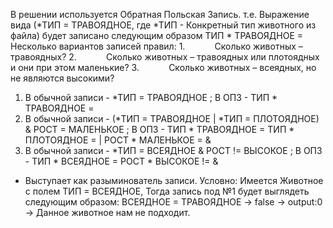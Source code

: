 В решении используется Обратная Польская Запись.
т.е. Выражение вида (*ТИП = ТРАВОЯДНОЕ, где *ТИП - Конкретный тип животного из файла) будет записано следующим образом ТИП * ТРАВОЯДНОЕ =
Несколько вариантов записей правил:
1.            Сколько животных – травоядных?
2.            Сколько животных – травоядных или плотоядных и они при этом маленькие?
3.            Сколько животных – всеядных, но не являются высокими?

1. В обычной записи - *ТИП = ТРАВОЯДНОЕ ; В ОПЗ - ТИП * ТРАВОЯДНОЕ =
2. В обычной записи - (*ТИП = ТРАВОЯДНОЕ | *ТИП = ПЛОТОЯДНОЕ) & РОСТ = МАЛЕНЬКОЕ ; В ОПЗ - ТИП * ТРАВОЯДНОЕ = ТИП * ПЛОТОЯДНОЕ = | РОСТ * МАЛЕНЬКОЕ = &
3. В обычной записи - *ТИП = ВСЕЯДНОЕ & РОСТ != ВЫСОКОЕ ; В ОПЗ - ТИП * ВСЕЯДНОЕ = РОСТ * ВЫСОКОЕ != &

* Выступает как разыминователь записи. Условно: Имеется Животное с полем ТИП = ВСЕЯДНОЕ, Тогда запись под №1 будет выглядеть следующим образом: ВСЕЯДНОЕ = ТРАВОЯДНОЕ -> false -> output:0 -> Данное животное нам не подходит.
